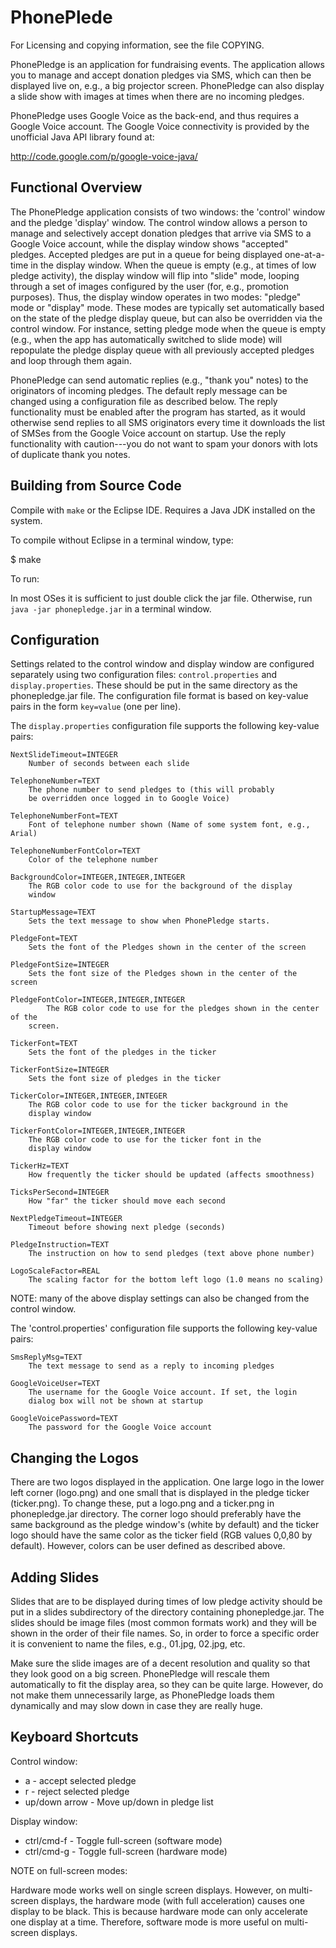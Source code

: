 PhonePlede
==========

For Licensing and copying information, see the file COPYING.

PhonePledge is an application for fundraising events. The application
allows you to manage and accept donation pledges via SMS, which can
then be displayed live on, e.g., a big projector screen. PhonePledge
can also display a slide show with images at times when there are no
incoming pledges.

PhonePledge uses Google Voice as the back-end, and thus requires a
Google Voice account. The Google Voice connectivity is provided by the
unofficial Java API library found at:

http://code.google.com/p/google-voice-java/

Functional Overview
-------------------

The PhonePledge application consists of two windows: the 'control'
window and the pledge 'display' window. The control window allows a
person to manage and selectively accept donation pledges that arrive
via SMS to a Google Voice account, while the display window shows
"accepted" pledges. Accepted pledges are put in a queue for being
displayed one-at-a-time in the display window. When the queue is empty
(e.g., at times of low pledge activity), the display window will flip
into "slide" mode, looping through a set of images configured by the
user (for, e.g., promotion purposes). Thus, the display window
operates in two modes: "pledge" mode or "display" mode. These modes
are typically set automatically based on the state of the pledge
display queue, but can also be overridden via the control window. For
instance, setting pledge mode when the queue is empty (e.g., when the
app has automatically switched to slide mode) will repopulate the
pledge display queue with all previously accepted pledges and loop
through them again.

PhonePledge can send automatic replies (e.g., "thank you" notes) to
the originators of incoming pledges. The default reply message can be
changed using a configuration file as described below. The reply
functionality must be enabled after the program has started, as it
would otherwise send replies to all SMS originators every time it
downloads the list of SMSes from the Google Voice account on
startup. Use the reply functionality with caution---you do not want to
spam your donors with lots of duplicate thank you notes.

Building from Source Code
-------------------------

Compile with ```make``` or the Eclipse IDE. Requires a Java JDK
installed on the system.

To compile without Eclipse in a terminal window, type:

$ make

To run:

In most OSes it is sufficient to just double click the jar
file. Otherwise, run ```java -jar phonepledge.jar``` in a terminal
window.

Configuration
-------------

Settings related to the control window and display window are
configured separately using two configuration files:
```control.properties``` and ```display.properties```. These should be
put in the same directory as the phonepledge.jar file. The
configuration file format is based on key-value pairs in the form
```key=value``` (one per line).

The ```display.properties``` configuration file supports the following
key-value pairs:

```
NextSlideTimeout=INTEGER
	Number of seconds between each slide

TelephoneNumber=TEXT 
	The phone number to send pledges to (this will probably 
	be overridden once logged in to Google Voice)

TelephoneNumberFont=TEXT
	Font of telephone number shown (Name of some system font, e.g., Arial)

TelephoneNumberFontColor=TEXT
	Color of the telephone number

BackgroundColor=INTEGER,INTEGER,INTEGER
	The RGB color code to use for the background of the display
	window

StartupMessage=TEXT
	Sets the text message to show when PhonePledge starts.

PledgeFont=TEXT
	Sets the font of the Pledges shown in the center of the screen

PledgeFontSize=INTEGER
	Sets the font size of the Pledges shown in the center of the screen

PledgeFontColor=INTEGER,INTEGER,INTEGER 
        The RGB color code to use for the pledges shown in the center of the
	screen.

TickerFont=TEXT
	Sets the font of the pledges in the ticker

TickerFontSize=INTEGER
	Sets the font size of pledges in the ticker

TickerColor=INTEGER,INTEGER,INTEGER
	The RGB color code to use for the ticker background in the
	display window

TickerFontColor=INTEGER,INTEGER,INTEGER
	The RGB color code to use for the ticker font in the
	display window

TickerHz=TEXT
	How frequently the ticker should be updated (affects smoothness)

TicksPerSecond=INTEGER
	How "far" the ticker should move each second

NextPledgeTimeout=INTEGER
	Timeout before showing next pledge (seconds)

PledgeInstruction=TEXT
	The instruction on how to send pledges (text above phone number)

LogoScaleFactor=REAL
	The scaling factor for the bottom left logo (1.0 means no scaling)

```

NOTE: many of the above display settings can also be changed from the control
window.


The 'control.properties' configuration file supports the following
key-value pairs:

```
SmsReplyMsg=TEXT
	The text message to send as a reply to incoming pledges

GoogleVoiceUser=TEXT
	The username for the Google Voice account. If set, the login
	dialog box will not be shown at startup

GoogleVoicePassword=TEXT
	The password for the Google Voice account
```

Changing the Logos
------------------

There are two logos displayed in the application. One large logo in
the lower left corner (logo.png) and one small that is displayed in
the pledge ticker (ticker.png). To change these, put a logo.png and a
ticker.png in phonepledge.jar directory. The corner logo should
preferably have the same background as the pledge window's (white by
default) and the ticker logo should have the same color as the ticker
field (RGB values 0,0,80 by default). However, colors can be user
defined as described above.

Adding Slides
-------------

Slides that are to be displayed during times of low pledge activity
should be put in a slides subdirectory of the directory containing
phonepledge.jar. The slides should be image files (most common formats
work) and they will be shown in the order of their file names. So, in
order to force a specific order it is convenient to name the files,
e.g., 01.jpg, 02.jpg, etc.

Make sure the slide images are of a decent resolution and quality so
that they look good on a big screen. PhonePledge will rescale them
automatically to fit the display area, so they can be quite
large. However, do not make them unnecessarily large, as PhonePledge
loads them dynamically and may slow down in case they are really huge.

Keyboard Shortcuts
------------------

Control window:

* a		- accept selected pledge
* r 		- reject selected pledge
* up/down arrow	- Move up/down in pledge list

Display window:

* ctrl/cmd-f	- Toggle full-screen (software mode)
* ctrl/cmd-g	- Toggle full-screen (hardware mode)

NOTE on full-screen modes:

Hardware mode works well on single screen displays. However, on
multi-screen displays, the hardware mode (with full acceleration)
causes one display to be black. This is because hardware mode can only
accelerate one display at a time. Therefore, software mode is more
useful on multi-screen displays.
